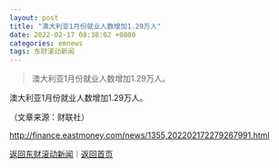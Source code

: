 ```yaml
---
layout: post
title: "澳大利亚1月份就业人数增加1.29万人"
date: 2022-02-17 08:38:02 +0800
categories: emnews
tags: 东财滚动新闻
---
```

> 澳大利亚1月份就业人数增加1.29万人。

<p>澳大利亚1月份就业人数增加1.29万人。</p><p class="em_media">（文章来源：财联社）</p>

<http://finance.eastmoney.com/news/1355,202202172279267991.html>

[返回东财滚动新闻](//finews.withounder.com/emnews/)｜[返回首页](//finews.withounder.com/)
